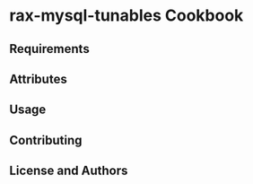 rax-mysql-tunables Cookbook
===========================

Requirements
------------


Attributes
----------


Usage
-----

Contributing
------------


License and Authors
-------------------
